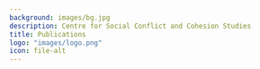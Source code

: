 ```yaml
---
background: images/bg.jpg
description: Centre for Social Conflict and Cohesion Studies
title: Publications
logo: "images/logo.png"
icon: file-alt
---
```

